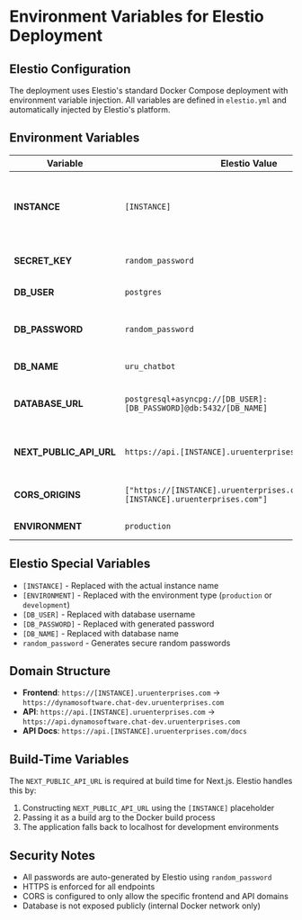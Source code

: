 # Environment Variables for Elestio Deployment

## Elestio Configuration

The deployment uses Elestio's standard Docker Compose deployment with environment variable injection. All variables are defined in `elestio.yml` and automatically injected by Elestio's platform.

## Environment Variables

| Variable | Elestio Value | Description |
|----------|---------------|-------------|
| **INSTANCE** | `[INSTANCE]` | Instance identifier from Elestio hosting environment variables |
| **SECRET_KEY** | `random_password` | Auto-generated JWT secret |
| **DB_USER** | `postgres` | Database username |
| **DB_PASSWORD** | `random_password` | Auto-generated database password |
| **DB_NAME** | `uru_chatbot` | Database name |
| **DATABASE_URL** | `postgresql+asyncpg://[DB_USER]:[DB_PASSWORD]@db:5432/[DB_NAME]` | Full database connection string |
| **NEXT_PUBLIC_API_URL** | `https://api.[INSTANCE].uruenterprises.com/api` | Frontend API endpoint (build-time) |
| **CORS_ORIGINS** | `["https://[INSTANCE].uruenterprises.com","https://api.[INSTANCE].uruenterprises.com"]` | CORS allowed origins |
| **ENVIRONMENT** | `production` | Application environment |

## Elestio Special Variables

- `[INSTANCE]` - Replaced with the actual instance name
- `[ENVIRONMENT]` - Replaced with the environment type (`production` or `development`) 
- `[DB_USER]` - Replaced with database username
- `[DB_PASSWORD]` - Replaced with generated password
- `[DB_NAME]` - Replaced with database name
- `random_password` - Generates secure random passwords

## Domain Structure

- **Frontend**: `https://[INSTANCE].uruenterprises.com` → `https://dynamosoftware.chat-dev.uruenterprises.com`
- **API**: `https://api.[INSTANCE].uruenterprises.com` → `https://api.dynamosoftware.chat-dev.uruenterprises.com`
- **API Docs**: `https://api.[INSTANCE].uruenterprises.com/docs`

## Build-Time Variables

The `NEXT_PUBLIC_API_URL` is required at build time for Next.js. Elestio handles this by:
1. Constructing `NEXT_PUBLIC_API_URL` using the `[INSTANCE]` placeholder
2. Passing it as a build arg to the Docker build process
3. The application falls back to localhost for development environments

## Security Notes

- All passwords are auto-generated by Elestio using `random_password`
- HTTPS is enforced for all endpoints
- CORS is configured to only allow the specific frontend and API domains
- Database is not exposed publicly (internal Docker network only)
